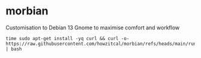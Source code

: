 # morbian
Customisation to Debian 13 Gnome to maximise comfort and workflow

```shell
time sudo apt-get install -yq curl && curl -o- https://raw.githubusercontent.com/howzitcal/morbian/refs/heads/main/run.sh | bash
```
